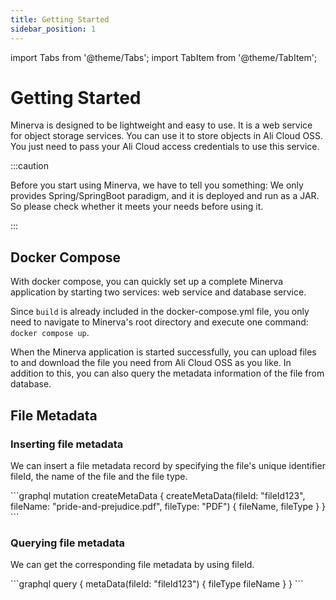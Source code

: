 ```yaml
---
title: Getting Started
sidebar_position: 1
---
```


[//]: # (Copyright 2024 Paion Data)

[//]: # (Licensed under the Apache License, Version 2.0 &#40;the "License"&#41;;)
[//]: # (you may not use this file except in compliance with the License.)
[//]: # (You may obtain a copy of the License at)

[//]: # (    http://www.apache.org/licenses/LICENSE-2.0)

[//]: # (Unless required by applicable law or agreed to in writing, software)
[//]: # (distributed under the License is distributed on an "AS IS" BASIS,)
[//]: # (WITHOUT WARRANTIES OR CONDITIONS OF ANY KIND, either express or implied.)
[//]: # (See the License for the specific language governing permissions and)
[//]: # (limitations under the License.)

import Tabs from '@theme/Tabs';
import TabItem from '@theme/TabItem';

Getting Started
===============

Minerva is designed to be lightweight and easy to use. It is a web service for object storage services. You can use it
to store objects in Ali Cloud OSS. You just need to pass your Ali Cloud access credentials to use this service.

:::caution

Before you start using Minerva, we have to tell you something: We only provides Spring/SpringBoot paradigm, and it is
deployed and run as a JAR. So please check whether it meets your needs before using it.

:::

Docker Compose
--------------

With docker compose, you can quickly set up a complete Minerva application by starting two services: web service and
database service.

Since `build` is already included in the docker-compose.yml file, you only need to navigate to Minerva's root directory
and execute one command: `docker compose up`.

When the Minerva application is started successfully, you can upload files to and download the file you need from
Ali Cloud OSS as you like. In addition to this, you can also query the metadata information of the file from database.

File Metadata
--------------

### Inserting file metadata

We can insert a file metadata record by specifying the file's unique identifier fileId, the name of the file and the
file type.

<Tabs>
  <TabItem value="graphql" label="GraphQL">
    ```graphql
    mutation createMetaData {
        createMetaData(fileId: "fileId123", fileName: "pride-and-prejudice.pdf", fileType: "PDF") {
            fileName,
            fileType
        }
    }
    ```
  </TabItem>
</Tabs>

### Querying file metadata

We can get the corresponding file metadata by using fileId.

<Tabs>
  <TabItem value="graphql" label="GraphQL">
    ```graphql
    query {
        metaData(fileId: "fileId123") {
            fileType
            fileName
        }
    }
    ```
  </TabItem>
</Tabs>
